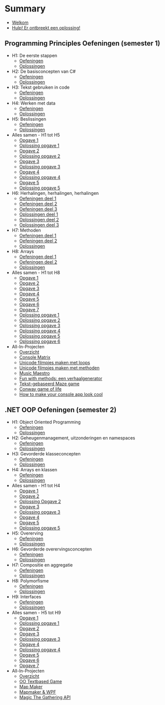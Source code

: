 # Summary

* [Welkom](README.md)
* [Hulp! Er ontbreekt een oplossing!](hulp.md)

## Programming Principles Oefeningen (semester 1)

* H1: De eerste stappen
  * [Oefeningen](0_intro/A_Practica.md)
  * [Oplossingen](0_intro/opl_apractica.md)
* H2: De basisconcepten van C#
  * [Oefeningen](1_csharpbasics/A_practica.md)
  * [Oplossingen](1_csharpbasics/opl_apractica.md)
* H3: Tekst gebruiken in code
  * [Oefeningen](2_tekst/a_practica.md)
  * [Oplossingen](2_tekst/a_oplpractica.md)
* H4: Werken met data
  * [Oefeningen](3_data/A_Practica.md)
  * [Oplossingen](3_data/a_oplpractica.md)
* H5: Beslissingen
  * [Oefeningen](4_beslissingen/a_practica.md)
  * [Oplossingen](4_beslissingen/a_oplpractica.md)
* Alles samen - H1 tot H5
  * [Opgave 1](EindeTests/Mod1/Opgave.md)
  * [Oplossing opgave 1](EindeTests/Mod1/Oplossing.md)
  * [Opgave 2](EindeTests/Mod1/Opgave_1920.md)
  * [Oplossing opgave 2](EindeTests/Mod1/Oplossing_1920.md)
  * [Opgave 3](EindeTests/Mod1/Opgave_1819.md)
  * [Oplossing opgave 3](EindeTests/Mod1/Oplossing_1819.md)
  * [Opgave 4](EindeTests/Mod1/Opgave_1920sim.md)
  * [Oplossing opgave 4](EindeTests/Mod1/Oplossing_1920sim.md)
  * [Opgave 5](EindeTests/Mod1/Opgave_2021.md)
  * [Oplossing opgave 5](EindeTests/Mod1/Oplossing2021.md)
* H6: Herhalingen, herhalingen, herhalingen
  * [Oefeningen deel 1](5_herhalingen/A_practica.md)
  * [Oefeningen deel 2](5_herhalingen/c_practica.md)
  * [Oefeningen deel 3](5_herhalingen/b_practica.md)
  * [Oplossingen deel 1](5_herhalingen/opl_a_practica.md)
  * [Oplossingen deel 2](5_herhalingen/opl_b_practica.md)
  * [Oplossingen deel 3](5_herhalingen/opl_c_practica.md)
* H7: Methoden
  * [Oefeningen deel 1](6_methoden/b_practica.md)
  * [Oefeningen deel 2](6_methoden/c_practica.md)
  * [Oplossingen](6_methoden/opl_b_practica.md)
* H8: Arrays
  * [Oefeningen deel 1](7_arrays/A_practica.md)
  * [Oefeningen deel 2](7_arrays/B_practica.md)
  * [Oplossingen](7_arrays/opl_a_practica.md)
* Alles samen - H1 tot H8
  * [Opgave 1](EindeTests/Mod2/Opgave_2122.md)
  * [Opgave 2](EindeTests/Mod2/Opgave_1819.md)
  * [Opgave 3](EindeTests/Mod2/Opgave_1819_2ezit.md)
  * [Opgave 4](EindeTests/Mod2/Opgave_1920.md)
  * [Opgave 5](EindeTests/Mod2/Opgave_1920b.md)
  * [Opgave 6](EindeTests/Mod2/Opgave_2021.md)
  * [Opgave 7](EindeTests/Mod2/Opgave_2122b.md)
  * [Oplossing opgave 1](EindeTests/Mod2/Oplossing_2122.md)
  * [Oplossing opgave 2](EindeTests/Mod2/Oplossing_1819.md)
  * [Oplossing opgave 3](EindeTests/Mod2/Oplossing_1819b.md)
  * [Oplossing opgave 4](EindeTests/Mod2/Oplossing_1920.md)
  * [Oplossing opgave 5](EindeTests/Mod2/Oplossing_1920b.md)
  * [Oplossing opgave 6](EindeTests/Mod2/Oplossing_2021.md)
* All-In-Projecten
  * [Overzicht](A_DEEL1_AllInOne/0_Deel1_IntroductieAllInOne.md)
  * [Console Matrix](A_DEEL1_AllInOne/1_ConsoleMatrix.md)
  * [Unicode filmpjes maken met loops](A_DEEL1_AllInOne/3_AsciiMovieWithLoops.md)
  * [Unicode filmpjes maken met methoden](A_DEEL1_AllInOne/2_AsciiMoviesWithMethods.md)
  * [Music Maestro](EindeTests/Mod2/Opgave.md)
  * [Fun with methods: een verhaalgenerator](A_DEEL1_AllInOne/3_verhaalgenerator.md)
  * [Tekst-gebaseerd Maze game](A_DEEL1_AllInOne/4_MazeGame.md)
  * [Conway game of life](A_DEEL1_AllInOne/5_conway.md)
  * [How to make your console app look cool](A_DEEL1_AllInOne/coolconsole.md)

## .NET OOP Oefeningen (semester 2)

* H1: Object Oriented Programming
  * [Oefeningen](8_klassen/A_practica.md)
  * [Oplossingen](8_klassen/opl_apractica.md)
* H2: Geheugenmanagement, uitzonderingen en namespaces
  * [Oefeningen](9_meminoop/A_poke1.md)
  * [Oplossingen](9_meminoop/opl_poke2.md)
* H3: Gevorderde klasseconcepten
  * [Oefeningen](10_advancedklassen/A_practica3.md)
  * [Oplossingen](10_advancedklassen/opl_practica3.md)
* H4: Arrays en klassen
  * [Oefeningen](11_arraysvanklassen/A_practicaMem.md)
  * [Oplossingen](11_arraysvanklassen/opl_practica3.md)
* Alles samen - H1 tot H4
  * [Opgave 1](EindeTests/Mod3/Opgave.md)
  * [Opgave 2](EindeTests/Mod3/Opgave2.md)
  * [Oplossing Opgave 2 ](EindeTests/Mod3/Opgave2Opl.md)
  * [Opgave 3](EindeTests/Mod3/Opgave_1819.md)
  * [Oplossing opgave 3](EindeTests/Mod3/Oplossing_1819.md)
  * [Opgave 4](EindeTests/Mod3/Opgave_1920.md)
  * [Opgave 5](EindeTests/Mod3/Opgave_2021.md)
  * [Oplossing opgave 5](EindeTests/Mod3/Oplossing_2021.md)
* H5: Overerving
  * [Oefeningen](12_overerving/A_PracticaSimpel.md)
  * [Oplossingen](12_overerving/opl_practica3.md)
* H6: Gevorderde overervingsconcepten
  * [Oefeningen](13_advancedovererving/A_Practica.md)
  * [Oplossingen](13_advancedovererving/opl_practica4.md)
* H7: Compositie en aggregatie
  * [Oefeningen](14_compositie/A_PracticaComp.md)
  * [Oplossingen](14_compositie/opl_practica.md)
* H8: Polymorfisme
  * [Oefeningen](15_polymorfisme/A_Practica.md)
  * [Oplossingen](15_polymorfisme/opl_practica.md)
* H9: Interfaces
  * [Oefeningen](16_interfaces/A_practica.md)
  * [Oplossingen](16_interfaces/opl_practica.md)
* Alles samen - H5 tot H9
  * [Opgave 1](EindeTests/Mod4/Opgave.md)
  * [Oplossing opgave 1](EindeTests/Mod4/Oplossing.md)
  * [Opgave 2](EindeTests/Mod4/Opgave_1819_2ezit.md)
  * [Opgave 3](EindeTests/Mod4/Opgave_1920.md)
  * [Oplossing opgave 3](EindeTests/Mod4/Ooplpgave_1920.md)
  * [Opgave 4](EindeTests/Mod4/Opgave_2021.md)
  * [Oplossing opgave 4](EindeTests/Mod4/Ooplpgave_2021.md)
  * [Opgave 5](EindeTests/Mod4/Opgave_2021b.md)
  * [Opgave 6](EindeTests/Mod4/Opgave_2122.md)
  * [Opgave 7](EindeTests/Mod4/Opgave_2122b.md)
* All-In-Projecten
  * [Overzicht](A_DEEL2_AllInOne/0_Deel2_IntroductieAllInOne.md)
  * [OO Textbased Game](A_DEEL2_AllInOne/2_OOTextGame.md)
  * [Map Maker](A_DEEL2_AllInOne/1_MapMapker.md)
  * [Mapmaker & WPF](A_DEEL2_AllInOne/1_MapMapkerWPF.md)
  * [Magic The Gathering API](A_DEEL2_AllInOne/mtgapi.md)  
<!---* Oplossingen Corona Files
  * [Oplossing Corona Missie 1](corona/opl_h12corona.md)
  * [Oplossing Corona Missie 2](corona/opl_h13corona.md)
  * [Oplossing Corona Missie 3](corona/opl_h14corona.md) 
  *   * [War Simulator](A_DEEL2_AllInOne/3_WarGame.md)
  * --->

